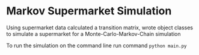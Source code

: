 # Markov Supermarket Simulation

Using supermarket data calculated a transition matrix, wrote object classes to simulate a supermarket for a Monte-Carlo-Markov-Chain simulation

To run the simulation on the command line run command `python main.py`
